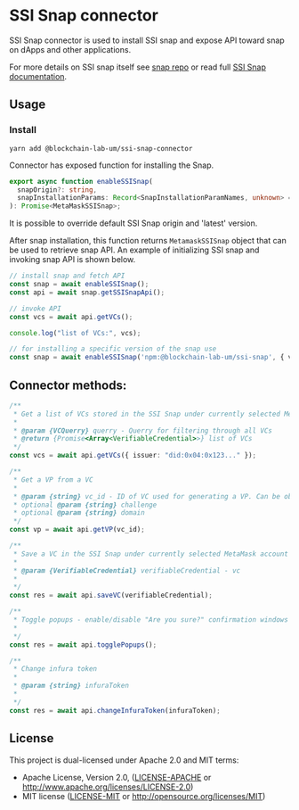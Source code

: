 # SSI Snap connector

SSI Snap connector is used to install SSI snap and expose API toward snap on dApps and other applications.

For more details on SSI snap itself see [snap repo](https://github.com/blockchain-lab-um/ssi-snap) or read full [SSI Snap documentation](https://blockchain-lab-um.github.io/ssi-snap-docs/).

## Usage

### Install

`yarn add @blockchain-lab-um/ssi-snap-connector`

Connector has exposed function for installing the Snap.

```typescript
export async function enableSSISnap(
  snapOrigin?: string,
  snapInstallationParams: Record<SnapInstallationParamNames, unknown> = {}
): Promise<MetaMaskSSISnap>;
```

It is possible to override default SSI Snap origin and 'latest' version.

After snap installation, this function returns `MetamaskSSISnap` object that can be used to retrieve snap API.
An example of initializing SSI snap and invoking snap API is shown below.

```typescript
// install snap and fetch API
const snap = await enableSSISnap();
const api = await snap.getSSISnapApi();

// invoke API
const vcs = await api.getVCs();

console.log("list of VCs:", vcs);

// for installing a specific version of the snap use
const snap = await enableSSISnap('npm:@blockchain-lab-um/ssi-snap', { version: "latest" });
```

## Connector methods:

```typescript
/**
 * Get a list of VCs stored in the SSI Snap under currently selected MetaMask account
 *
 * @param {VCQuerry} querry - Querry for filtering through all VCs
 * @return {Promise<Array<VerifiableCredential>>} list of VCs
 */
const vcs = await api.getVCs({ issuer: "did:0x04:0x123..." });

/**
 * Get a VP from a VC
 *
 * @param {string} vc_id - ID of VC used for generating a VP. Can be obtained with getVCs function
 * optional @param {string} challenge
 * optional @param {string} domain
 */
const vp = await api.getVP(vc_id);

/**
 * Save a VC in the SSI Snap under currently selected MetaMask account
 *
 * @param {VerifiableCredential} verifiableCredential - vc
 *
 */
const res = await api.saveVC(verifiableCredential);

/**
 * Toggle popups - enable/disable "Are you sure?" confirmation windows when retrieving VCs and generating VPs,...
 *
 */
const res = await api.togglePopups();

/**
 * Change infura token
 *
 * @param {string} infuraToken
 *
 */
const res = await api.changeInfuraToken(infuraToken);
```

## License

This project is dual-licensed under Apache 2.0 and MIT terms:

- Apache License, Version 2.0, ([LICENSE-APACHE](LICENSE-APACHE) or http://www.apache.org/licenses/LICENSE-2.0)
- MIT license ([LICENSE-MIT](LICENSE-MIT) or http://opensource.org/licenses/MIT)
